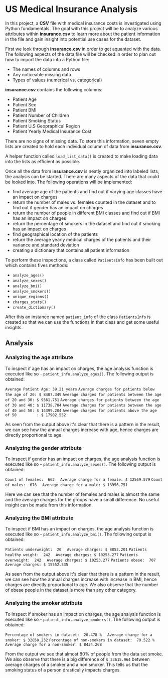 # US Medical Insurance Analysis
In this project, a **CSV** file with medical insurance costs is investigated using Python fundamentals. The goal with this project will be to analyze various attributes within **insurance.csv** to learn more about the patient information in the file and gain insight into potential use cases for the dataset.

First we look through **insurance.csv** in order to get aquanted with the data. The following aspects of the data file will be checked in order to plan out how to import the data into a Python file:

-   The names of columns and rows
-   Any noticeable missing data
-   Types of values (numerical vs. categorical)

**insurance.csv** contains the following columns:

-   Patient Age
-   Patient Sex
-   Patient BMI
-   Patient Number of Children
-   Patient Smoking Status
-   Patient U.S Geopraphical Region
-   Patient Yearly Medical Insurance Cost

There are no signs of missing data. To store this information, seven empty lists are created to hold each individual column of data from **insurance.csv**.

A helper function called `load_list_data()` is created to make loading data into the lists as efficient as possible.

Once all the data from **insurance.csv** is neatly organized into labeled lists, the analysis can be started. There are many aspects of the data that could be looked into. The following operations will be implemented:
-   find average age of the patients and find out if varying age classes have an impact on charges
-   return the number of males vs. females counted in the dataset and to find out if gender has an impact on charges
-  return the number of people in different BMI classes and find out if BMI has an impact on charges
- return the percentage of smokers in the dataset and find out if smoking has an impact on charges
-   find geographical location of the patients
-   return the average yearly medical charges of the patients and their variance and standard deviation
-   creating a dictionary that contains all patient information

To perform these inspections, a class called `PatientsInfo` has been built out which contains fives methods:

-   `analyze_ages()`
-   `analyze_sexes()`
-  `analyze_bmi()`
- `analyze_smokers()`
-   `unique_regions()`
-   `charges_stats()`
-   `create_dictionary()`

After this an instance named `patient_info` of the class `PatientsInfo` is created so that we can use the functions in that class and get some useful insights.

## Analysis

### Analyzing the age attribute
To inspect if age has an impact on charges, the age analysis function is executed like so - `patient_info.analyze_ages()`. The following output is obtained:

`Average Patient Age: 39.21 years`
`Average charges for patients below the age of 20: $ 8407.349`
`Average charges for patients between the age of 20 and 30: $ 9561.751`
`Average charges for patients between the age of 30 and 40: $ 11738.784`
`Average charges for patients between the age of 40 and 50: $ 14399.204`
`Average charges for patients above the age of 50         : $ 17902.552`

As seen from the output above it's clear that there is a pattern in the result, we can see how the annual charges increase with age, hence charges are directly proportional to age. 

### Analyzing the gender attribute
To inspect if gender has an impact on charges, the age analysis function is executed like so - `patient_info.analyze_sexes()`. The following output is obtained:

`Count of females:  662`
&emsp;`Average charge for a female: $ 12569.579`
`Count of males:  676`
&emsp;`Average charge for a male: $ 13956.751`

Here we can see that the number of females and males is almost the same and the average charges for the groups have a small difference. No useful insight can be made from this information.

### Analyzing the BMI attribute
To inspect if BMI has an impact on charges, the age analysis function is executed like so - `patient_info.analyze_bmi()`. The following output is obtained:

`Patients underweight:  20`
&emsp;`Average charges: $ 8852.201`
`Patients healthy weight:  242`
&emsp;`Average charges: $ 10253.277`
`Patients overweight:  242`
&emsp;`Average charges: $ 10253.277`
`Patients obese:  707`
&emsp;`Average charges: $ 15552.335`

As seen from the output above it's clear that there is a pattern in the result, we can see how the annual charges increase with increase in BMI, hence charges are directly proportional to age.  We also observe that the number of obese people in the dataset is more than any other category.

### Analyzing the smoker attribute
To inspect if smoker has an impact on charges, the age analysis function is executed like so - `patient_info.analyze_smokers()`. The following output is obtained:

`Percentage of smokers in dataset:  20.478 %`
&emsp;`Average charge for a smoker: $ 32050.232`
`Percentage of non-smokers in dataset:  79.522 %`
&emsp;`Average charge for a non-smoker: $ 8434.268`

From the output we see that almost 80% of people from the data set smoke. We also observe that there is a big difference of `$ 23615.964` between average charges of a smoker and a non smoker. This tells us that the smoking status of a person drastically impacts charges. 